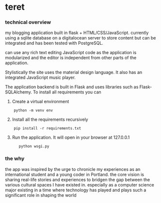 # teret
### technical overview
my blogging application built in flask + HTML/CSS/JavaScript. currently using a sqlite database on a digitalocean server to store content but can be integrated and has been tested with PostgreSQL.

can use any rich text editing JavaScript code as the application is modularized and the editor is independent from other parts of the application.

Stylistically the site uses the material design language. It also has an integrated JavaScript music player.

The application backend is built in Flask and uses libraries such as Flask-SQLAlchemy. To install all requirements you can 

1. Create a virtual environment
  ```
      python -m venv env
  ```
2. Install all the requirements recursively
  ```
      pip install -r requirements.txt
  ```
3. Run the application. It will open in your browser at 127.0.0.1
   ```
      python wsgi.py
   ```
### the why

the app was inspired by the urge to chronicle my experiences as an international student and a young coder in Portland. the core vision is sharing real-life stories and experiences to bridgen the gap between the various cultural spaces I have existed in. especially as a computer science major existing in a time where technology has played and plays such a significant role in shaping the world
  
